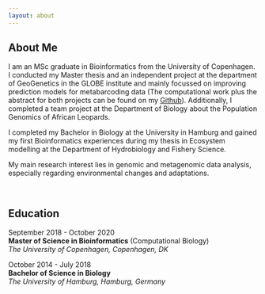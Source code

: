 ```yaml
---
layout: about 
---
```


## About Me
I am an MSc graduate in Bioinformatics from the University of Copenhagen. I conducted my Master thesis and an independent project at the department of GeoGenetics in the GLOBE institute and mainly focussed on improving prediction models for metabarcoding data (The computational work plus the abstract for both projects can be found on my [Github](https://github.com/nicolaavogel)). Additionally, I completed a team project at the Department of Biology about the Population Genomics of African Leopards.     

I completed my Bachelor in Biology at the University in Hamburg and gained my first Bioinformatics experiences during my thesis in Ecosystem modelling at the Department of Hydrobiology and Fishery Science.    

My main research interest lies in genomic and metagenomic data analysis, especially regarding environmental changes and adaptations.    



<br/>

## Education
September 2018 - October 2020     
  **Master of Science in Bioinformatics** (Computational Biology)      
  *The University of Copenhagen, Copenhagen, DK* 

October 2014 - July 2018   
  **Bachelor of Science in Biology**    
  *The University of Hamburg, Hamburg, Germany*    
